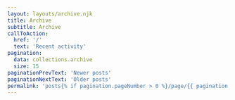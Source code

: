 ```yaml
---
layout: layouts/archive.njk
title: Archive
subtitle: Archive
callToAction:
  href: '/'
  text: 'Recent activity'
pagination:
  data: collections.archive
  size: 15
paginationPrevText: 'Newer posts'
paginationNextText: 'Older posts'
permalink: 'posts{% if pagination.pageNumber > 0 %}/page/{{ pagination.pageNumber }}{% endif %}/index.html'
---
```


